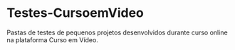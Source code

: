 # Testes-CursoemVideo
 
Pastas de testes de pequenos projetos desenvolvidos durante curso online na plataforma Curso em Vídeo.
